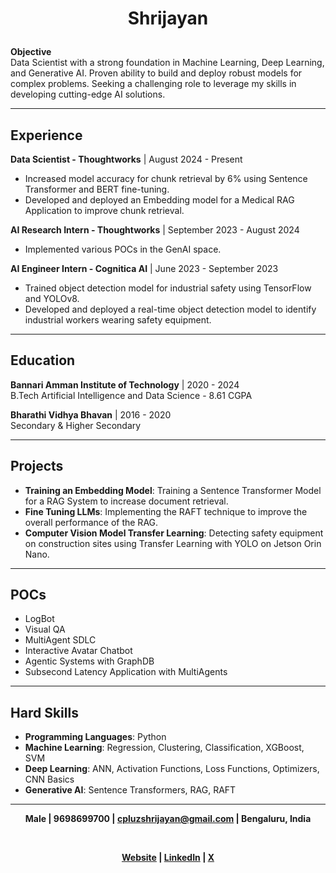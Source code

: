 # <p align="center">Shrijayan</p>

**Objective**  
Data Scientist with a strong foundation in Machine Learning, Deep Learning, and Generative AI. Proven ability to build and deploy robust models for complex problems. Seeking a challenging role to leverage my skills in developing cutting-edge AI solutions.

---

## Experience

**Data Scientist - Thoughtworks** | August 2024 - Present  
- Increased model accuracy for chunk retrieval by 6% using Sentence Transformer and BERT fine-tuning.
- Developed and deployed an Embedding model for a Medical RAG Application to improve chunk retrieval.

**AI Research Intern - Thoughtworks** | September 2023 - August 2024  
- Implemented various POCs in the GenAI space.

**AI Engineer Intern - Cognitica AI** | June 2023 - September 2023  
- Trained object detection model for industrial safety using TensorFlow and YOLOv8.
- Developed and deployed a real-time object detection model to identify industrial workers wearing safety equipment.

---

## Education

**Bannari Amman Institute of Technology** | 2020 - 2024  
B.Tech Artificial Intelligence and Data Science - 8.61 CGPA

**Bharathi Vidhya Bhavan** | 2016 - 2020  
Secondary & Higher Secondary

---

## Projects

- **Training an Embedding Model**: Training a Sentence Transformer Model for a RAG System to increase document retrieval.
- **Fine Tuning LLMs**: Implementing the RAFT technique to improve the overall performance of the RAG.
- **Computer Vision Model Transfer Learning**: Detecting safety equipment on construction sites using Transfer Learning with YOLO on Jetson Orin Nano.
  
---

## POCs

- LogBot
- Visual QA
- MultiAgent SDLC
- Interactive Avatar Chatbot
- Agentic Systems with GraphDB
- Subsecond Latency Application with MultiAgents

---

## Hard Skills

- **Programming Languages**: Python
- **Machine Learning**: Regression, Clustering, Classification, XGBoost, SVM
- **Deep Learning**: ANN, Activation Functions, Loss Functions, Optimizers, CNN Basics
- **Generative AI**: Sentence Transformers, RAG, RAFT

---

**<p align="center">Male | 9698699700 | [cpluzshrijayan@gmail.com](mailto:cpluzshrijayan@gmail.com) | Bengaluru, India</p>**  
**<p align="center">[Website](https://shrijayan.cpluz.com) | [LinkedIn](https://linkedin.com/in/shrijayan) | [X](https://x.com/rshrijayan)</p>**
